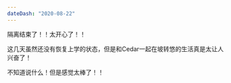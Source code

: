 ```yaml
---
dateDash: "2020-08-22"
---
```

隔离结束了！！太开心了！！

这几天虽然还没有恢复上学的状态，但是和Cedar一起在坡转悠的生活真是太让人兴奋了！

不知道说什么！但是感觉太棒了！！

